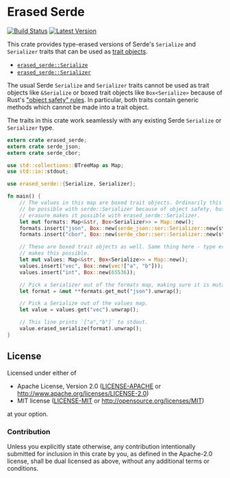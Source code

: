 Erased Serde
============

[![Build Status](https://api.travis-ci.org/dtolnay/erased-serde.svg?branch=master)](https://travis-ci.org/dtolnay/erased-serde)
[![Latest Version](https://img.shields.io/crates/v/erased-serde.svg)](https://crates.io/crates/erased-serde)

This crate provides type-erased versions of Serde's `Serialize` and `Serializer`
traits that can be used as [trait
objects](https://doc.rust-lang.org/book/trait-objects.html).

- [`erased_serde::Serialize`](https://docs.serde.rs/erased_serde/trait.Serialize.html)
- [`erased_serde::Serializer`](https://docs.serde.rs/erased_serde/trait.Serializer.html)

The usual Serde `Serialize` and `Serializer` traits cannot be used as trait
objects like `&Serialize` or boxed trait objects like `Box<Serialize>` because
of Rust's ["object safety"
rules](http://huonw.github.io/blog/2015/01/object-safety/). In particular, both
traits contain generic methods which cannot be made into a trait object.

The traits in this crate work seamlessly with any existing Serde `Serialize` or
`Serializer` type.

```rust
extern crate erased_serde;
extern crate serde_json;
extern crate serde_cbor;

use std::collections::BTreeMap as Map;
use std::io::stdout;

use erased_serde::{Serialize, Serializer};

fn main() {
    // The values in this map are boxed trait objects. Ordinarily this would not
    // be possible with serde::Serializer because of object safety, but type
    // erasure makes it possible with erased_serde::Serializer.
    let mut formats: Map<&str, Box<Serializer>> = Map::new();
    formats.insert("json", Box::new(serde_json::ser::Serializer::new(stdout())));
    formats.insert("cbor", Box::new(serde_cbor::ser::Serializer::new(stdout())));

    // These are boxed trait objects as well. Same thing here - type erasure
    // makes this possible.
    let mut values: Map<&str, Box<Serialize>> = Map::new();
    values.insert("vec", Box::new(vec!["a", "b"]));
    values.insert("int", Box::new(65536));

    // Pick a Serializer out of the formats map, making sure it is mutable.
    let format = &mut **formats.get_mut("json").unwrap();

    // Pick a Serialize out of the values map.
    let value = values.get("vec").unwrap();

    // This line prints `["a","b"]` to stdout.
    value.erased_serialize(format).unwrap();
}
```

## License

Licensed under either of

 * Apache License, Version 2.0 ([LICENSE-APACHE](LICENSE-APACHE) or http://www.apache.org/licenses/LICENSE-2.0)
 * MIT license ([LICENSE-MIT](LICENSE-MIT) or http://opensource.org/licenses/MIT)

at your option.

### Contribution

Unless you explicitly state otherwise, any contribution intentionally submitted
for inclusion in this crate by you, as defined in the Apache-2.0 license, shall
be dual licensed as above, without any additional terms or conditions.
